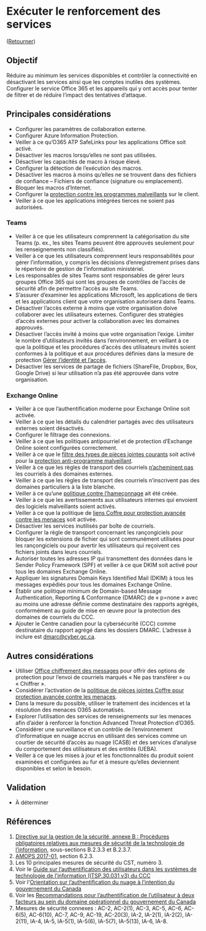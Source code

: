 # Exécuter le renforcement des services

([Retourner](../README.md))

## Objectif

Réduire au minimum les services disponibles et contrôler la connectivité en désactivant les services ainsi que les comptes inutiles des systèmes. Configurer le service Office 365 et les appareils qui y ont accès pour tenter de filtrer et de réduire l’impact des tentatives d’attaque.

## Principales considérations

* Configurer les paramètres de collaboration externe.
* Configurer Azure Information Protection.
* Veiller à ce qu’O365 ATP SafeLinks pour les applications Office soit activé.
* Désactiver les macros lorsqu’elles ne sont pas utilisées.
* Désactiver les capacités de macro à risque élevé.
* Configurer la détection de l’exécution des macros.
* Désactiver les macros à moins qu’elles ne se trouvent dans des fichiers de confiance – Fichiers de confiance (signature ou emplacement).
* Bloquer les macros d’Internet.
* Configurer la [protection contre les programmes malveillants](https://docs.microsoft.com/fr-ca/microsoft-365/security/office-365-security/anti-malware-protection?view=o365-worldwide) sur le client.
* Veiller à ce que les applications intégrées tierces ne soient pas autorisées.

### Teams

* Veiller à ce que les utilisateurs comprennent la catégorisation du site Teams (p. ex., les sites Teams peuvent être approuvés seulement pour les renseignements non classifiés).
* Veiller à ce que les utilisateurs comprennent leurs responsabilités pour gérer l’information, y compris les décisions d’enregistrement prises dans le répertoire de gestion de l’information ministériel.
* Les responsables de sites Teams sont responsables de gérer leurs groupes Office 365 qui sont les groupes de contrôles de l’accès de sécurité afin de permettre l’accès au site Teams.
* S’assurer d’examiner les applications Microsoft, les applications de tiers et les applications client que votre organisation autorisera dans Teams.
* Désactiver l’accès externe à moins que votre organisation doive collaborer avec les utilisateurs externes. Configurer des stratégies d’accès externes pour activer la collaboration avec les domaines approuvés.
* Désactiver l’accès invité à moins que votre organisation l’exige. Limiter le nombre d’utilisateurs invités dans l’environnement, en veillant à ce que la politique et les procédures d’accès des utilisateurs invités soient conformes à la politique et aux procédures définies dans la mesure de protection [Gérer l’identité et l’accès](https://canada-ca.github.io/cloud-guardrails-O365/FR/01_Manage-Identity-Access.html).
* Désactiver les services de partage de fichiers (ShareFile, Dropbox, Box, Google Drive) si leur utilisation n’a pas été approuvée dans votre organisation.

### Exchange Online

* Veiller à ce que l’authentification moderne pour Exchange Online soit activée.
* Veiller à ce que les détails du calendrier partagés avec des utilisateurs externes soient désactivés.
* Configurer le filtrage des connexions.
* Veiller à ce que les politiques antipourriel et de protection d’Exchange Online soient configurées correctement.
* Veiller à ce que le [filtre des types de pièces jointes courants](https://docs.microsoft.com/fr-ca/exchange/security-and-compliance/mail-flow-rules/common-attachment-blocking-scenarios) soit activé pour la [protection anti-programme malveillant](https://docs.microsoft.com/fr-ca/microsoft-365/security/office-365-security/anti-malware-protection?view=o365-worldwide).
* Veiller à ce que les règles de transport des courriels [n’acheminent pas](https://docs.microsoft.com/fr-ca/microsoft-365/admin/security-and-compliance/secure-your-business-data?view=o365-worldwide) les courriels à des domaines externes.
* Veiller à ce que les règles de transport des courriels n’inscrivent pas des domaines particuliers à la liste blanche.
* Veiller à ce qu’une [politique contre l’hameçonnage](https://docs.microsoft.com/fr-ca/microsoft-365/admin/security-and-compliance/secure-your-business-data?view=o365-worldwide) ait été créée.
* Veiller à ce que les avertissements aux utilisateurs internes qui envoient des logiciels malveillants soient activés.
* Veiller à ce que la politique de [liens Coffre pour protection avancée contre les menaces](https://docs.microsoft.com/fr-ca/microsoft-365/admin/security-and-compliance/secure-your-business-data?view=o365-worldwide) soit activée.
* Désactiver les services inutilisés par boîte de courriels.
* Configurer la règle de transport concernant les rançongiciels pour bloquer les extensions de fichier qui sont communément utilisées pour les rançongiciels ou pour avertir les utilisateurs qui reçoivent ces fichiers joints dans leurs courriels.
* Autoriser toutes les adresses IP qui transmettent des données dans le Sender Policy Framework (SPF) et veiller à ce que DKIM soit activé pour tous les domaines Exchange Online.
* Appliquer les signatures Domain Keys Identified Mail (DKIM) à tous les messages expédiés pour tous les domaines Exchange Online.
* Établir une politique minimum de Domain-based Message Authentication, Reporting & Conformance (DMARC) de « p=none » avec au moins une adresse définie comme destinataire des rapports agrégés, conformément au guide de mise en œuvre pour la protection des domaines de courriels du CCC.
* Ajouter le Centre canadien pour la cybersécurité (CCC) comme destinataire du rapport agrégé dans les dossiers DMARC. L’adresse à inclure est dmarc@cyber.gc.ca.

## Autres considérations

* Utiliser [Office chiffrement des messages](https://docs.microsoft.com/fr-ca/microsoft-365/admin/security-and-compliance/secure-your-business-data?view=o365-worldwide) pour offrir des options de protection pour l’envoi de courriels marqués « Ne pas transférer » ou « Chiffrer ».
* Considérer l’activation de la [politique de pièces jointes Coffre pour protection avancée contre les menaces](https://docs.microsoft.com/fr-ca/microsoft-365/admin/security-and-compliance/secure-your-business-data?view=o365-worldwide).
* Dans la mesure du possible, utiliser le traitement des incidences et la résolution des menaces O365 automatisés.
* Explorer l’utilisation des services de renseignements sur les menaces afin d’aider à renforcer la fonction Advanced Threat Protection d’O365.
* Considérer une surveillance et un contrôle de l’environnement d’informatique en nuage accrus en utilisant des services comme un courtier de sécurité d’accès au nuage (CASB) et des services d’analyse du comportement des utilisateurs et des entités (UEBA).
* Veiller à ce que les mises à jour et les fonctionnalités du produit soient examinées et configurées au fur et à mesure qu’elles deviennent disponibles et selon le besoin.

## Validation

* À déterminer

## Références

1. [Directive sur la gestion de la sécurité, annexe B : Procédures obligatoires relatives aux mesures de sécurité de la technologie de l’information](https://www.tbs-sct.canada.ca/pol/doc-fra.aspx?id=32611), sous-sections B.2.3.3 et B.2.3.7.
2. [AMOPS 2017-01](https://www.canada.ca/en/treasury-board-secretariat/services/access-information-privacy/security-identity-management/direction-secure-use-commercial-cloud-services-spin.html), section 6.2.3.
3. Les 10 principales mesures de sécurité du CST, numéro 3.
4. Voir le [Guide sur l’authentification des utilisateurs dans les systèmes de technologie de l’information (ITSP.30.031 v3) du CCC](https://cyber.gc.ca/fr/orientation/guide-sur-lauthentification-des-utilisateurs-dans-les-systemes-de-technologie-de)
5. Voir l'[Orientation sur l’authentification du nuage à l’intention du gouvernement du Canada](https://intranet.canada.ca/wg-tg/cagc-angc-fra.asp)
6. Voir les [Recommandations pour l’authentification de l’utilisateur à deux facteurs au sein du domaine opérationnel du gouvernement du Canada](https://intranet.canada.ca/wg-tg/rtua-rafu-fra.asp)
7. Mesures de sécurité connexes : AC-2, AC-2(1), AC-3, AC-5, AC-6, AC-6(5), AC-6(10), AC-7, AC-9, AC-19, AC-20(3), IA-2, IA-2(1), IA-2(2), IA-2(11), IA-4, IA-5, IA-5(1), IA-5(6), IA-5(7), IA-5(13), IA-6, IA-8.
